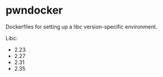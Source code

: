 # pwndocker

Dockerfiles for setting up a libc version-specific environment.

Libc:
- 2.23
- 2.27
- 2.31
- 2.35

